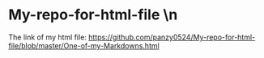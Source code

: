 # My-repo-for-html-file \n


The link of my html file: https://github.com/panzy0524/My-repo-for-html-file/blob/master/One-of-my-Markdowns.html
